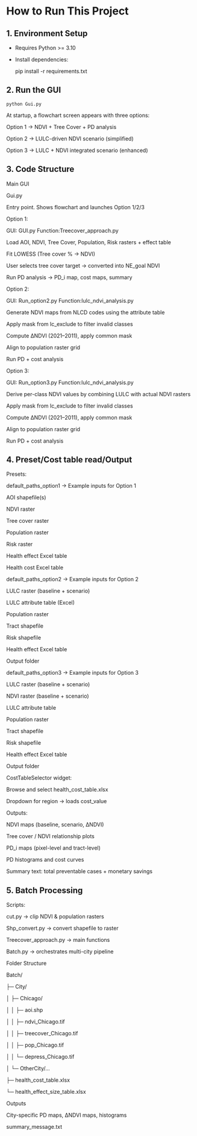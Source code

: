 # How to Run This Project

## 1. Environment Setup
- Requires Python >= 3.10
- Install dependencies:

    pip install -r requirements.txt

## 2. Run the GUI

    python Gui.py

At startup, a flowchart screen appears with three options:


Option 1 → NDVI + Tree Cover + PD analysis

Option 2 → LULC-driven NDVI scenario (simplified)

Option 3 → LULC + NDVI integrated scenario (enhanced)

## 3. Code Structure

Main GUI

Gui.py

Entry point. Shows flowchart and launches Option 1/2/3

Option 1: 

GUI: GUI.py Function:Treecover_approach.py


Load AOI, NDVI, Tree Cover, Population, Risk rasters + effect table

Fit LOWESS (Tree cover % → NDVI)

User selects tree cover target → converted into NE_goal NDVI

Run PD analysis → PD_i map, cost maps, summary


Option 2: 

GUI: Run_option2.py Function:lulc_ndvi_analysis.py


Generate NDVI maps from NLCD codes using the attribute table

Apply mask from lc_exclude to filter invalid classes

Compute ΔNDVI (2021–2011), apply common mask

Align to population raster grid

Run PD + cost analysis

Option 3: 

GUI: Run_option3.py Function:lulc_ndvi_analysis.py


Derive per-class NDVI values by combining LULC with actual NDVI rasters

Apply mask from lc_exclude to filter invalid classes

Compute ΔNDVI (2021–2011), apply common mask

Align to population raster grid

Run PD + cost analysis


## 4. Preset/Cost table read/Output


Presets:


default_paths_option1 → Example inputs for Option 1


AOI shapefile(s)

NDVI raster

Tree cover raster

Population raster

Risk raster

Health effect Excel table

Health cost Excel table


default_paths_option2 → Example inputs for Option 2


LULC raster (baseline + scenario)

LULC attribute table (Excel)

Population raster

Tract shapefile

Risk shapefile

Health effect Excel table

Output folder


default_paths_option3 → Example inputs for Option 3


LULC raster (baseline + scenario)

NDVI raster (baseline + scenario)

LULC attribute table

Population raster

Tract shapefile

Risk shapefile

Health effect Excel table

Output folder


CostTableSelector widget:


Browse and select health_cost_table.xlsx

Dropdown for region → loads cost_value

Outputs:


NDVI maps (baseline, scenario, ΔNDVI)

Tree cover / NDVI relationship plots

PD_i maps (pixel-level and tract-level)

PD histograms and cost curves

Summary text: total preventable cases + monetary savings

## 5. Batch Processing


Scripts:


cut.py → clip NDVI & population rasters

Shp_convert.py → convert shapefile to raster

Treecover_approach.py → main functions

Batch.py → orchestrates multi-city pipeline

Folder Structure


Batch/

  ├─ City/

  │   ├─ Chicago/

  │   │   ├─ aoi.shp

  │   │   ├─ ndvi_Chicago.tif

  │   │   ├─ treecover_Chicago.tif

  │   │   ├─ pop_Chicago.tif

  │   │   └─ depress_Chicago.tif

  │   └─ OtherCity/...

  ├─ health_cost_table.xlsx

  └─ health_effect_size_table.xlsx


Outputs

City-specific PD maps, ΔNDVI maps, histograms

summary_message.txt

